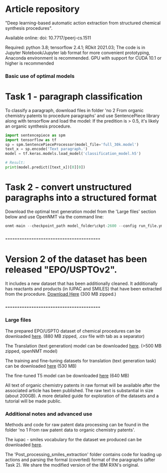 # Article repository

"Deep learning-based automatic action extraction from structured chemical synthesis procedures".

Available online: doi: 10.7717/peerj-cs.1511

Required: python 3.8; tensorflow 2.4.1; RDkit 2021.03; The code is in Jupyter Notebook/Jupyter lab format for more convenient prototyping, Anaconda environment is recommended. GPU with support for CUDA 10.1 or higher is recommended

### Basic use of optimal models

# Task 1 - paragraph classification
To classify a paragraph, download files in folder 'no 2 From organic chemistry patents to procedure paragraphs' and use SentencePiece library along with tensorflow and load the model:
If the predition is > 0.5, it's likely an organic synthesis procedure. 
```python
import sentencepiece as spm
import tensorflow as tf
sp = spm.SentencePieceProcessor(model_file='full_30k.model')
text_x = sp.encode('Text paragraph.')
model = tf.keras.models.load_model('classification_model.h5')

# Result:
print(model.predict([text_x])[0][0])
```

# Task 2 - convert unstructured paragraphs into a structured format

Download the optimal text generation model from the 'Large files' section below and use OpenNMT via the command line:
```python
onmt-main --checkpoint_path model_folder\ckpt-2600 --config run_file.yml --auto_config --mixed_precision infer --features_file input.txt --predictions_file output.txt
```
### ----------------------------------------
# Version 2 of the dataset has been released "EPO/USPTOv2". 
It includes a new dataset that has been additionally cleaned. It additionally has reactants and products (in IUPAC and SMILES) that have been extracted from the procedure. [Download Here](https://vduedu-my.sharepoint.com/:u:/g/personal/mantas_vaskevicius_vdu_lt/ETjhQxqX6RhGmOXSV6LxNS8Bkoa5__Jmpa2y2_FAuIQ5tA?e=IKo8e7) (300 MB zipped.)

### ----------------------------------------

### Large files

The prepared EPO/USPTO dataset of chemical procedures can be downloaded [here](https://vduedu-my.sharepoint.com/:u:/g/personal/mantas_vaskevicius_vdu_lt/EawEVnHXkg9FnxEB2LE1ujsBCsSe2NF2viC454L1Jaihmg?e=VGOOgz). (880 MB zipped, .csv file with tab as a separator)

The Translation (text generation) model can be downloaded [here](https://vduedu-my.sharepoint.com/:u:/g/personal/mantas_vaskevicius_vdu_lt/EcZb9F_L75hBkZF8DVuQhkoBxEbdkuFI81jSWRWYD_6PtA?e=SGJvgg). (>500 MB zipped, openNMT model)

The training and fine-tuning datasets for translation (text generation task) can be downloaded [here](https://vduedu-my.sharepoint.com/:u:/g/personal/mantas_vaskevicius_vdu_lt/EWNOxzDRJCpCpxzuphGHZhgBc5SbO8A2jMSVRoncN8VkfQ?e=XzAxLE) (530 MB)

The fine-tuned T5 model can be downloaded [here](https://vduedu-my.sharepoint.com/:u:/g/personal/mantas_vaskevicius_vdu_lt/ER0_aoQ-BThGqMkt5Y5t_pgBP2_yKKIPvD8knZyT2Z1mvw?e=Gu7x7y) (640 MB) 

All text of organic chemistry patents in raw format will be available after the associated article has been published. The raw text is substantial in size (about 200GB). A more detailed guide for exploration of the datasets and a tutorial will be made public.  

### Additional notes and advanced use
Methods and code for raw patent data processing can be found in the folder 'no 1 From raw patent data to organic chemistry patents'. 

The iupac - smiles vocabulary for the dataset we produced can be downloaded [here](https://vduedu-my.sharepoint.com/:u:/g/personal/mantas_vaskevicius_vdu_lt/Eef58hswjlJHsAQxtHzzKyQBIoYzjsQqBNa54omMW8e4mA?e=mg6Lgt).

The 'Post_processing_smiles_extraction' folder contains code for loading up actions and parsing the formal (coverted) format of the paragraphs (after Task 2). We share the modified version of the IBM RXN's original.

